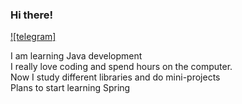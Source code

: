 ### Hi there!

[![telegram]](https://t.me/halcyyy)

I am learning Java development<br>
I really love coding and spend hours on the computer.<br>
Now I study different libraries and do mini-projects<br>
Plans to start learning Spring<br>
